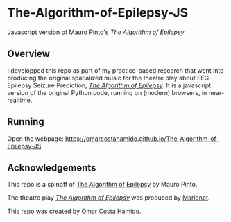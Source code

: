 # The-Algorithm-of-Epilepsy-JS
Javascript version of Mauro Pinto's _The Algorithm of Epilepsy_

## Overview
I developped this repo as part of my practice-based research that went into producing the original spatialized music for the theatre play about EEG Epilepsy Seizure Prediction, [_The Algorithm of Epilepsy_](https://marioneteatro.com/en/productions/o-algoritmo-da-epilepsia). It is a javascript version of the original Python code, running on (modern) browsers, in near-realtime.

## Running
Open the webpage: https://omarcostahamido.github.io/The-Algorithm-of-Epilepsy-JS

## Acknowledgements
This repo is a spinoff of [The Algorithm of Epilepsy](https://github.com/MauroSilvaPinto/The-Algorithm-of-Epilepsy) by Mauro Pinto.

The theatre play [_The Algorithm of Epilepsy_](https://marioneteatro.com/en/productions/o-algoritmo-da-epilepsia) was produced by [Marionet](https://marioneteatro.com/en).

This repo was created by [Omar Costa Hamido](https://omarcostahamido.com).
